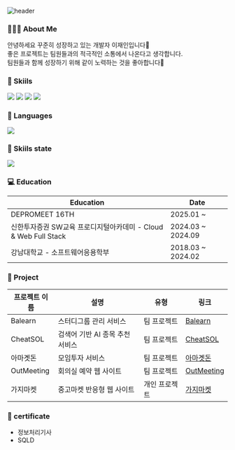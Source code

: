 ![header](https://capsule-render.vercel.app/api?type=Waving&section=header&height=300&text=Welcome&fontAlignX=50&fontAlignY=45&color=gradient&fontSize=100&fontColor=ffffff&desc=It's%20JaeIn%20GitHub)

### 🧑🏻‍💻 About Me
안녕하세요 꾸준히 성장하고 있는 개발자 이재인입니다👋<br>
좋은 프로젝트는 팀원들과의 적극적인 소통에서 나온다고 생각합니다. <br>
팀원들과 함께 성장하기 위해 같이 노력하는 것을 좋아합니다👏

<div>
  
</div>

### 🙏 Skiils
<div>
  <img src="https://img.shields.io/badge/javascript-F7DF1E?style=for-the-badge&logo=javascript&logoColor=white"/>
  <img src="https://img.shields.io/badge/TypeScript-3178C6?style=for-the-badge&logo=typescript&logoColor=white"/>
  <img src="https://img.shields.io/badge/react-61DAFB?style=for-the-badge&logo=react&logoColor=white"/>
  <img src="https://img.shields.io/badge/Next.js-000000?style=for-the-badge&logo=next.js&logoColor=white"/>

  

</div>

### 🎯 Languages
<img src="https://github-readme-stats.vercel.app/api/top-langs/?username=JaeIn1&layout=compact"/>

### 🚀 Skiils state
<picture>
  <source
    srcset="https://github-readme-stats.vercel.app/api?username=JaeIn1&show_icons=true&theme=dark"
    media="(prefers-color-scheme: dark)"
  />
  <source
    srcset="https://github-readme-stats.vercel.app/api?username=JaeIn1&show_icons=true"
    media="(prefers-color-scheme: light), (prefers-color-scheme: no-preference)"
  />
  <img src="https://github-readme-stats.vercel.app/api?username=JaeIn1&show_icons=true" />
</picture>

### 💻 Education
| **Education**                              | **Date**               |
|--------------------------------------------|-------------------------|
| DEPROMEET 16TH | 2025.01 ~      |
| 신한투자증권 SW교육 프로디지털아카데미 - Cloud & Web Full Stack | 2024.03 ~ 2024.09      |
| 강남대학교 - 소프트웨어응용학부               | 2018.03 ~ 2024.02      |

### 🐼 Project

| 프로젝트 이름         | 설명                                             | 유형         | 링크                                                     |
| --------------------- | ------------------------------------------------ | ------------ | -------------------------------------------------------- |
| Balearn            | 스터디그룹 관리 서비스 | 팀 프로젝트  | [Balearn](https://github.com/Jibsa-team)                 |
| CheatSOL             | 검색어 기반 AI 종목 추천 서비스 | 팀 프로젝트  | [CheatSOL](https://github.com/CheatSOL)                 |
| 아마곗돈              | 모임투자 서비스                                   | 팀 프로젝트  | [아마곗돈](https://github.com/PDA-ARMAGYETDON)          |
| OutMeeting           | 회의실 예약 웹 사이트                              | 팀 프로젝트  | [OutMeeting](https://github.com/self-directed-project)  |
| 가지마켓              | 중고마켓 반응형 웹 사이트                          | 개인 프로젝트 | [가지마켓](https://github.com/JaeIn1/frontend-portfolio) |


### 🚀 certificate
* 정보처리기사
* SQLD
